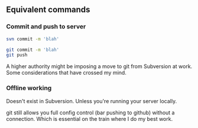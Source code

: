## Equivalent commands
### Commit and push to server
```bash
svn commit -m 'blah'
```
```bash
git commit -m 'blah'
git push
```
A higher authority might be imposing a move to git from Subversion at work. Some
considerations that have crossed my mind.

### Offline working
Doesn't exist in Subversion. Unless you're running your server locally.

git still allows you full config control (bar pushing to github) without a
connection. Which is essential on the train where I do my best work.
